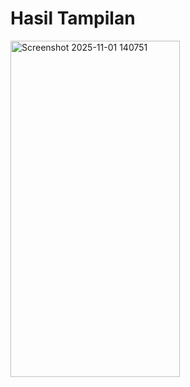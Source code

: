 # Hasil Tampilan
<img width="271" height="538" alt="Screenshot 2025-11-01 140751" src="https://github.com/user-attachments/assets/92a82898-517c-44fa-bc44-fd74d7b0e1d0" />
